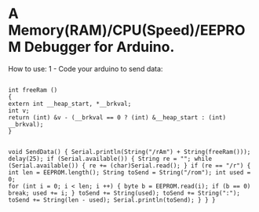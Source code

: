 # A Memory(RAM)/CPU(Speed)/EEPROM Debugger for Arduino.
How to use:
1 - Code your arduino to send data:

<code>
int freeRam () 
{
extern int __heap_start, *__brkval; 
int v; 
return (int) &v - (__brkval == 0 ? (int) &__heap_start : (int) __brkval); 
}


void SendData()
{
  Serial.println(String("/rAm") + String(freeRam()));
  delay(25);
  if (Serial.available())
  {
    String re = "";
    while (Serial.available())
    {
      re += (char)Serial.read();
    }
    if (re == "/r")
    {
      int len = EEPROM.length();
      String toSend = String("/rom");
      int used = 0;
      for (int i = 0; i < len; i ++)
      {
        byte b = EEPROM.read(i);
        if (b == 0)
          break;
          used += i;
      }
      toSend += String(used);
      toSend += String(":");
      toSend += String(len - used);
      Serial.println(toSend);
    }
  }
}
</code>
